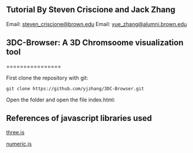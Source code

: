 ## Tutorial By Steven Criscione and Jack Zhang
Email: [steven_criscione@brown.edu](mailto:steven_criscione@brown.edu)
Email: [yue_zhang@alumni.brown.edu](mailto:steven_criscione@alumni.brown.edu)

## 3DC-Browser: A 3D Chromsoome visualization tool
================


First clone the repository with git:  

    git clone https://github.com/yjzhang/3DC-Browser.git

Open the folder and open the file index.html:



## References of javascript libraries used

[three.js](http://threejs.org)

[numeric.js](http://www.numericjs.com)
